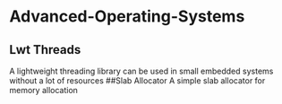 # Advanced-Operating-Systems
## Lwt Threads
  A lightweight threading library can be used in small embedded systems without a lot of resources
##Slab Allocator
  A simple slab allocator for memory allocation
